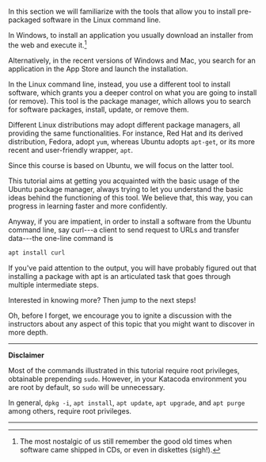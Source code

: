 In this section we will familiarize with the tools that allow you to install pre-packaged software in the Linux command line. 

In Windows, to install an application you usually download an installer from the web and execute it.[^1]

Alternatively, in the recent versions of Windows and Mac, you search for an application in the App Store and launch the installation.
    
In the Linux command line, instead, you use a different tool to install software, which grants you a deeper control on what you are going to install (or remove).
This tool is the package manager, which allows you to search for software packages, install, update, or remove them.

Different Linux distributions may adopt different package managers, all providing the same functionalities.
 For instance, Red Hat and its derived distribution, Fedora, adopt ``yum``,
 whereas Ubuntu adopts ``apt-get``, or its more recent and user-friendly wrapper, ``apt``.
 
Since this course is based on Ubuntu, we will focus on the latter tool. 

This tutorial aims at getting you acquainted with the basic usage of the Ubuntu package manager, always trying to let you understand the basic ideas behind the functioning of this tool.
We believe that, this way, you can progress in learning faster and more confidently.

Anyway, if you are impatient, in order to install a software from the Ubuntu command line, say curl---a client to send request to URLs and transfer data---the one-line command is

```bash
apt install curl
``` 

If you've paid attention to the output, you will have probably figured out that installing a package with apt is
 an articulated task that goes through multiple intermediate steps.

Interested in knowing more? Then jump to the next steps! 

Oh, before I forget, we encourage you to ignite a discussion with the instructors about any aspect of this topic that you might want to discover in more depth.


---
**Disclaimer**

Most of the commands illustrated in this tutorial require root privileges, obtainable prepending `sudo`.
 However, in your Katacoda environment you are root by default, so `sudo` will be unnecessary.
 
In general, `dpkg -i`, `apt install`, `apt update`, `apt upgrade`, and `apt purge` among others, require root privileges.

---
 
[^1]: The most nostalgic of us still remember the good old times when software came shipped in CDs, or even in diskettes (sigh!).

